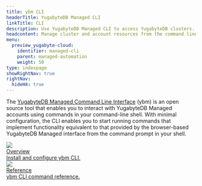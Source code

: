 ```yaml
---
title: ybm CLI
headerTitle: YugabyteDB Managed CLI
linkTitle: CLI
description: Use YugabyteDB Managed CLI to access YugabyteDB clusters.
headcontent: Manage cluster and account resources from the command line
menu:
  preview_yugabyte-cloud:
    identifier: managed-cli
    parent: managed-automation
    weight: 50
type: indexpage
showRightNav: true
rightNav:
  hideH4: true
---
```


The [YugabyteDB Managed Command Line Interface](https://github.com/yugabyte/ybm-cli) (ybm) is an open source tool that enables you to interact with YugabyteDB Managed accounts using commands in your command-line shell. With minimal configuration, the CLI enables you to start running commands that implement functionality equivalent to that provided by the browser-based YugabyteDB Managed interface from the command prompt in your shell.

<div class="row">

  <div class="col-12 col-md-6 col-lg-12 col-xl-6">
    <a class="section-link icon-offset" href="managed-cli-overview">
      <div class="head">
        <img class="icon" src="/images/section_icons/develop/api-icon.png" aria-hidden="true" />
        <div class="title">Overview</div>
      </div>
      <div class="body">
        Install and configure ybm CLI.
      </div>
    </a>
  </div>

  <div class="col-12 col-md-6 col-lg-12 col-xl-6">
    <a class="section-link icon-offset" href="managed-cli-reference">
      <div class="head">
        <img class="icon" src="/images/section_icons/deploy/enterprise/console.png" aria-hidden="true" />
        <div class="title">Reference</div>
      </div>
      <div class="body">
        ybm CLI command reference.
      </div>
    </a>
  </div>

</div>
